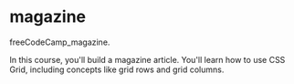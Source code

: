 # magazine
freeCodeCamp_magazine.

In this course, you'll build a magazine article. You'll learn how to use CSS Grid, including concepts like grid rows and grid columns.
